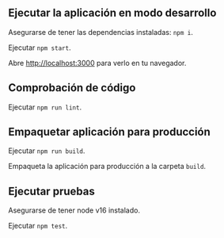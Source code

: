 
## Ejecutar la aplicación en modo desarrollo

Asegurarse de tener las dependencias instaladas: `npm i`.

Ejecutar `npm start`.

Abre [http://localhost:3000](http://localhost:3000) para verlo en tu navegador.

## Comprobación de código

Ejecutar `npm run lint`.

## Empaquetar aplicación para producción

Ejecutar `npm run build`.

Empaqueta la aplicación para producción a la carpeta `build`.


## Ejecutar pruebas

Asegurarse de tener node v16 instalado.

Ejecutar `npm test`.